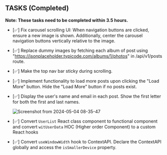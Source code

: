 

## TASKS (Completed)
**Note: These tasks need to be completed within 3.5 hours.**
- [✅] Fix carousel scrolling UI: When navigation buttons are clicked, ensure a new image is shown. Additionally, center the carousel navigation buttons vertically relative to the image.
- [✅]  Replace dummy images by fetching each album of post using "https://jsonplaceholder.typicode.com/albums/1/photos" in /api/v1/posts route.
- [✅]  Make the top nav bar sticky during scrolling.
- [✅]  Implement functionality to load more posts upon clicking the "Load More" button. Hide the "Load More" button if no posts exist.
- [✅]  Display the user's name and email in each post. Show the first letter for both the first and last names.

  ![Screenshot from 2024-05-04 08-35-47](https://github.com/vidyalai/interview-challenge-1/assets/67904627/a1dd3dca-27e8-427b-a6dc-41de00d15df1)

- [✅]  Convert `UserList` React class component to functional component and convert `witUserData` HOC (Higher order Component) to a custom React hooks
- [✅]  Convert `useWindowWidth` hook to ContextAPI. Declare the ContextAPI globally and access the `isSmallerDevice` property.



